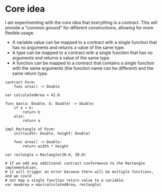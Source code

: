# Core idea

I am experimenting with the core idea that everything is a contract.
This will provide a "common ground" for different constructions, allowing for more flexible usage.

- A variable value can be mapped to a contract with a single function that has no arguments and returns a value of the same type.
- A type can be mapped to a contract with a single function that has no arguments and returns a value of the same type.
- A function can be mapped to a contract that contains a single function with the same arguments (the function name can be different) and the same return type.

```
contract Form:
	func area() -> Double

var calculatedArea = 42.0

func max(a: Double, b: Double) -> Double:
	if a < b:
		return b
	else:
		return a

impl Rectangle of Form:
	init(width: Double, height: Double)

	func area() -> Double:
		return width * height

var rectangle = Rectangle(20.0, 30.0)

# If we add any additional contract conformance to the Rectangle implementation,
# it will trigger an error because there will be multiple functions, and we could
# not map a single function return value to a variable.
var maxArea = max(calculatedArea, rectangle)
```

